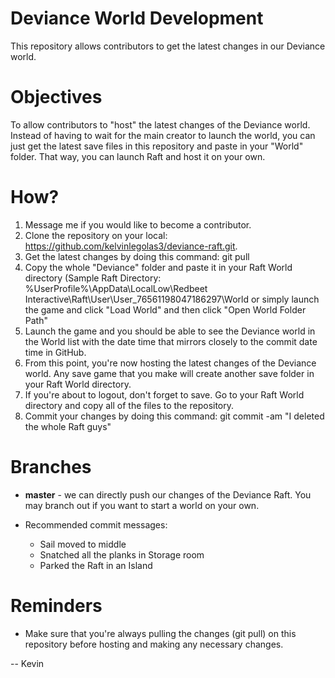 # Deviance World Development
This repository allows contributors to get the latest changes in our Deviance world.

# Objectives
To allow contributors to "host" the latest changes of the Deviance world. 
Instead of having to wait for the main creator to launch the world, you can just get the latest save files in this repository and paste in your "World" folder.
That way, you can launch Raft and host it on your own.

# How?
1. Message me if you would like to become a contributor.
2. Clone the repository on your local: https://github.com/kelvinlegolas3/deviance-raft.git.
3. Get the latest changes by doing this command: git pull
4. Copy the whole "Deviance" folder and paste it in your Raft World directory (Sample Raft Directory: %UserProfile%\AppData\LocalLow\Redbeet Interactive\Raft\User\User_76561198047186297\World
   or simply launch the game and click "Load World" and then click "Open World Folder Path"
5. Launch the game and you should be able to see the Deviance world in the World list with the date time that mirrors closely to the commit date time in GitHub.
6. From this point, you're now hosting the latest changes of the Deviance world. Any save game that you make will create another save folder in your Raft World directory.
7. If you're about to logout, don't forget to save. Go to your Raft World directory and copy all of the files to the repository.
8. Commit your changes by doing this command: git commit -am "I deleted the whole Raft guys"

# Branches
- **master** - we can directly push our changes of the Deviance Raft. You may branch out if you want to start a world on your own.

- Recommended commit messages:
    - Sail moved to middle
    - Snatched all the planks in Storage room
    - Parked the Raft in an Island

# Reminders
- Make sure that you're always pulling the changes (git pull) on this repository before hosting and making any necessary changes.

-- Kevin

